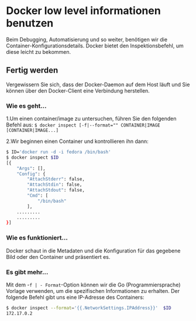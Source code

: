 # Docker low level informationen benutzen

Beim Debugging, Automatisierung und so weiter, benötigen wir die Container-Konfigurationsdetails. Docker bietet den Inspektionsbefehl, um diese leicht zu bekommen.

## Fertig werden

Vergewissern Sie sich, dass der Docker-Daemon auf dem Host läuft und Sie können über den Docker-Client eine Verbindung herstellen.

### Wie es geht…

1.Um einen container/image zu untersuchen, führen Sie den folgenden Befehl aus:
`$ docker inspect [-f|--format="" CONTAINER|IMAGE [CONTAINER|IMAGE...]`

2.Wir beginnen einen Container und kontrollieren ihn dann:

```sh
$ ID='docker run -d -i fedora /bin/bash'
$ docker inspect $ID
[{
    "Args": [],
    "Config": {
        "AttachStderr": false,
        "AttachStdin": false,
        "AttachStdout": false,
        "Cmd": [
            "/bin/bash"
        ],
    .........
    .........
}]
```

### Wie es funktioniert…

Docker schaut in die Metadaten und die Konfiguration für das gegebene Bild oder den Container und präsentiert es.

### Es gibt mehr…

Mit dem -`f | - Format`-Option können wir die Go (Programmiersprache) Vorlage verwenden, um die spezifischen Informationen zu erhalten. Der folgende Befehl gibt uns eine IP-Adresse des Containers:

```sh
$ docker inspect --format='{{.NetworkSettings.IPAddress}}'  $ID
172.17.0.2
```